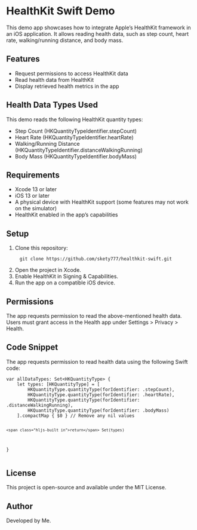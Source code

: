 <h1 class="code-line" data-line-start=0 data-line-end=1 ><a id="HealthKit_Swift_Demo_0"></a>HealthKit Swift Demo</h1>
<p class="has-line-data" data-line-start="2" data-line-end="3">This demo app showcases how to integrate Apple’s HealthKit framework in an iOS application. It allows reading health data, such as step count, heart rate, walking/running distance, and body mass.</p>
<h2 class="code-line" data-line-start=4 data-line-end=5 ><a id="Features_4"></a>Features</h2>
<ul>
<li class="has-line-data" data-line-start="6" data-line-end="7">Request permissions to access HealthKit data</li>
<li class="has-line-data" data-line-start="7" data-line-end="8">Read health data from HealthKit</li>
<li class="has-line-data" data-line-start="8" data-line-end="10">Display retrieved health metrics in the app</li>
</ul>
<h2 class="code-line" data-line-start=10 data-line-end=11 ><a id="Health_Data_Types_Used_10"></a>Health Data Types Used</h2>
<p class="has-line-data" data-line-start="12" data-line-end="13">This demo reads the following HealthKit quantity types:</p>
<ul>
<li class="has-line-data" data-line-start="13" data-line-end="14">Step Count (HKQuantityTypeIdentifier.stepCount)</li>
<li class="has-line-data" data-line-start="14" data-line-end="15">Heart Rate (HKQuantityTypeIdentifier.heartRate)</li>
<li class="has-line-data" data-line-start="15" data-line-end="16">Walking/Running Distance (HKQuantityTypeIdentifier.distanceWalkingRunning)</li>
<li class="has-line-data" data-line-start="16" data-line-end="18">Body Mass (HKQuantityTypeIdentifier.bodyMass)</li>
</ul>
<h2 class="code-line" data-line-start=18 data-line-end=19 ><a id="Requirements_18"></a>Requirements</h2>
<ul>
<li class="has-line-data" data-line-start="20" data-line-end="21">Xcode 13 or later</li>
<li class="has-line-data" data-line-start="21" data-line-end="22">iOS 13 or later</li>
<li class="has-line-data" data-line-start="22" data-line-end="23">A physical device with HealthKit support (some features may not work on the simulator)</li>
<li class="has-line-data" data-line-start="23" data-line-end="25">HealthKit enabled in the app’s capabilities</li>
</ul>
<h2 class="code-line" data-line-start=25 data-line-end=26 ><a id="Setup_25"></a>Setup</h2>
<ol>
<li class="has-line-data" data-line-start="27" data-line-end="28">Clone this repository:</li>
</ol>
<pre><code class="has-line-data" data-line-start="29" data-line-end="31" class="language-sh">     git <span class="hljs-built_in">clone</span> https://github.com/skety777/healthkit-swift.git
</code></pre>
<ol start="2">
<li class="has-line-data" data-line-start="31" data-line-end="32">Open the project in Xcode.</li>
<li class="has-line-data" data-line-start="32" data-line-end="33">Enable HealthKit in Signing &amp; Capabilities.</li>
<li class="has-line-data" data-line-start="33" data-line-end="35">Run the app on a compatible iOS device.</li>
</ol>
<h2 class="code-line" data-line-start=35 data-line-end=36 ><a id="Permissions_35"></a>Permissions</h2>
<p class="has-line-data" data-line-start="37" data-line-end="38">The app requests permission to read the above-mentioned health data. Users must grant access in the Health app under Settings &gt; Privacy &gt; Health.</p>
<h2 class="code-line" data-line-start=39 data-line-end=40 ><a id="Code_Snippet_39"></a>Code Snippet</h2>
<p class="has-line-data" data-line-start="41" data-line-end="42">The app requests permission to read health data using the following Swift code:</p>
<pre><code class="has-line-data" data-line-start="43" data-line-end="54" class="language-sh">var allDataTypes: Set&lt;HKQuantityType&gt; {
    <span class="hljs-built_in">let</span> types: [HKQuantityType] = [
        HKQuantityType.quantityType(<span class="hljs-keyword">for</span>Identifier: .stepCount),
        HKQuantityType.quantityType(<span class="hljs-keyword">for</span>Identifier: .heartRate),
        HKQuantityType.quantityType(<span class="hljs-keyword">for</span>Identifier: .distanceWalkingRunning),
        HKQuantityType.quantityType(<span class="hljs-keyword">for</span>Identifier: .bodyMass)
    ].compactMap { <span class="hljs-variable">$0</span> } // Remove any nil values
    
    <span class="hljs-built_in">return</span> Set(types)
}
</code></pre>
<h2 class="code-line" data-line-start=55 data-line-end=56 ><a id="License_55"></a>License</h2>
<p class="has-line-data" data-line-start="57" data-line-end="58">This project is open-source and available under the MIT License.</p>
<h2 class="code-line" data-line-start=59 data-line-end=60 ><a id="Author_59"></a>Author</h2>
<p class="has-line-data" data-line-start="61" data-line-end="62">Developed by Me.</p>
